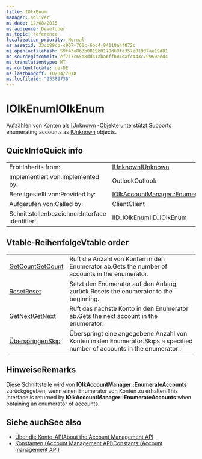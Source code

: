 ```yaml
---
title: IOlkEnum
manager: soliver
ms.date: 12/08/2015
ms.audience: Developer
ms.topic: reference
localization_priority: Normal
ms.assetid: 33cb89cb-c967-760c-6bc4-94118a4f872c
ms.openlocfilehash: 59f43e8b3b0819b0178d60fa357e01937ae19d81
ms.sourcegitcommit: ef717c65d8dd41ababffb01eafc443c79950aed4
ms.translationtype: MT
ms.contentlocale: de-DE
ms.lasthandoff: 10/04/2018
ms.locfileid: "25389736"
---
```

# <a name="iolkenum"></a><span data-ttu-id="adf43-102">IOlkEnum</span><span class="sxs-lookup"><span data-stu-id="adf43-102">IOlkEnum</span></span>

<span data-ttu-id="adf43-103">Aufzählen von Konten als [IUnknown](https://docs.microsoft.com/windows/desktop/api/unknwn/nn-unknwn-iunknown) -Objekte unterstützt.</span><span class="sxs-lookup"><span data-stu-id="adf43-103">Supports enumerating accounts as [IUnknown](https://docs.microsoft.com/windows/desktop/api/unknwn/nn-unknwn-iunknown) objects.</span></span> 
  
## <a name="quick-info"></a><span data-ttu-id="adf43-104">QuickInfo</span><span class="sxs-lookup"><span data-stu-id="adf43-104">Quick info</span></span>

|||
|:-----|:-----|
|<span data-ttu-id="adf43-105">Erbt:</span><span class="sxs-lookup"><span data-stu-id="adf43-105">Inherits from:</span></span>  <br/> |[<span data-ttu-id="adf43-106">IUnknown</span><span class="sxs-lookup"><span data-stu-id="adf43-106">IUnknown</span></span>](https://docs.microsoft.com/windows/desktop/api/unknwn/nn-unknwn-iunknown) <br/> |
|<span data-ttu-id="adf43-107">Implementiert von:</span><span class="sxs-lookup"><span data-stu-id="adf43-107">Implemented by:</span></span>  <br/> |<span data-ttu-id="adf43-108">Outlook</span><span class="sxs-lookup"><span data-stu-id="adf43-108">Outlook</span></span>  <br/> |
|<span data-ttu-id="adf43-109">Bereitgestellt von:</span><span class="sxs-lookup"><span data-stu-id="adf43-109">Provided by:</span></span>  <br/> |[<span data-ttu-id="adf43-110">IOlkAccountManager::EnumerateAccounts</span><span class="sxs-lookup"><span data-stu-id="adf43-110">IOlkAccountManager::EnumerateAccounts</span></span>](iolkaccountmanager-enumerateaccounts.md) <br/> |
|<span data-ttu-id="adf43-111">Aufgerufen von:</span><span class="sxs-lookup"><span data-stu-id="adf43-111">Called by:</span></span>  <br/> |<span data-ttu-id="adf43-112">Client</span><span class="sxs-lookup"><span data-stu-id="adf43-112">Client</span></span>  <br/> |
|<span data-ttu-id="adf43-113">Schnittstellenbezeichner:</span><span class="sxs-lookup"><span data-stu-id="adf43-113">Interface identifier:</span></span>  <br/> |<span data-ttu-id="adf43-114">IID_IOlkEnum</span><span class="sxs-lookup"><span data-stu-id="adf43-114">IID_IOlkEnum</span></span>  <br/> |
   
## <a name="vtable-order"></a><span data-ttu-id="adf43-115">Vtable-Reihenfolge</span><span class="sxs-lookup"><span data-stu-id="adf43-115">Vtable order</span></span>

|||
|:-----|:-----|
|[<span data-ttu-id="adf43-116">GetCount</span><span class="sxs-lookup"><span data-stu-id="adf43-116">GetCount</span></span>](iolkenum-getcount.md) <br/> |<span data-ttu-id="adf43-117">Ruft die Anzahl von Konten in den Enumerator ab.</span><span class="sxs-lookup"><span data-stu-id="adf43-117">Gets the number of accounts in the enumerator.</span></span>  <br/> |
|[<span data-ttu-id="adf43-118">Reset</span><span class="sxs-lookup"><span data-stu-id="adf43-118">Reset</span></span>](iolkenum-reset.md) <br/> |<span data-ttu-id="adf43-119">Setzt den Enumerator auf den Anfang zurück.</span><span class="sxs-lookup"><span data-stu-id="adf43-119">Resets the enumerator to the beginning.</span></span>  <br/> |
|[<span data-ttu-id="adf43-120">GetNext</span><span class="sxs-lookup"><span data-stu-id="adf43-120">GetNext</span></span>](iolkenum-getnext.md) <br/> |<span data-ttu-id="adf43-121">Ruft das nächste Konto in den Enumerator ab.</span><span class="sxs-lookup"><span data-stu-id="adf43-121">Gets the next account in the enumerator.</span></span>  <br/> |
|[<span data-ttu-id="adf43-122">Überspringen</span><span class="sxs-lookup"><span data-stu-id="adf43-122">Skip</span></span>](iolkenum-skip.md) <br/> |<span data-ttu-id="adf43-123">Überspringt eine angegebene Anzahl von Konten in den Enumerator.</span><span class="sxs-lookup"><span data-stu-id="adf43-123">Skips a specified number of accounts in the enumerator.</span></span>  <br/> |
   
## <a name="remarks"></a><span data-ttu-id="adf43-124">Hinweise</span><span class="sxs-lookup"><span data-stu-id="adf43-124">Remarks</span></span>

<span data-ttu-id="adf43-125">Diese Schnittstelle wird von **IOlkAccountManager::EnumerateAccounts** zurückgegeben, wenn einen Enumerator von Konten zu erhalten.</span><span class="sxs-lookup"><span data-stu-id="adf43-125">This interface is returned by **IOlkAccountManager::EnumerateAccounts** when obtaining an enumerator of accounts.</span></span> 
  
## <a name="see-also"></a><span data-ttu-id="adf43-126">Siehe auch</span><span class="sxs-lookup"><span data-stu-id="adf43-126">See also</span></span>

- [<span data-ttu-id="adf43-127">Über die Konto-API</span><span class="sxs-lookup"><span data-stu-id="adf43-127">About the Account Management API</span></span>](about-the-account-management-api.md) 
- [<span data-ttu-id="adf43-128">Konstanten (Account Management API)</span><span class="sxs-lookup"><span data-stu-id="adf43-128">Constants (Account management API)</span></span>](constants-account-management-api.md)

